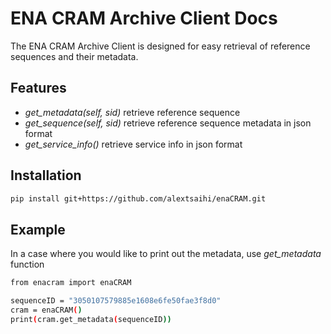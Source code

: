 # ENA CRAM Archive Client Docs

The ENA CRAM Archive Client is designed for easy retrieval of reference sequences and their metadata.

## Features

- *get_metadata(self, sid)* retrieve reference sequence 
- *get_sequence(self, sid)* retrieve reference sequence metadata in json format 
- *get_service_info()* retrieve service info in json format 

## Installation

```bash
pip install git+https://github.com/alextsaihi/enaCRAM.git
```

## Example

In a case where you would like to print out the metadata, use *get_metadata* function
```bash
from enacram import enaCRAM

sequenceID = "3050107579885e1608e6fe50fae3f8d0"
cram = enaCRAM()
print(cram.get_metadata(sequenceID))
```
